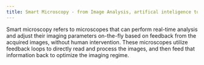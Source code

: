 ```yaml
---
title: Smart Microscopy - from Image Analysis, artifical inteligence to Intelligent Acquisition
---
```

Smart microscopy refers to microscopes that can perform real-time analysis and adjust their imaging parameters on-the-fly based on feedback from the acquired images, without human intervention. These microscopes utilize feedback loops to directly read and process the images, and then feed that information back to optimize the imaging regime.